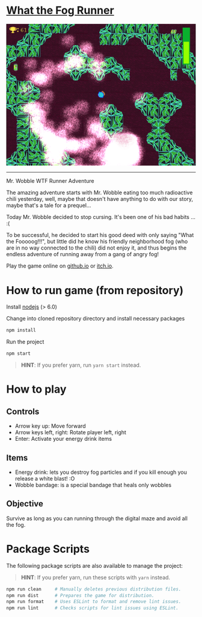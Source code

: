 # [What the Fog Runner](https://example.com/)

![Screenshot](screenshot.png)

---

Mr. Wobble WTF Runner Adventure

The amazing adventure starts with Mr. Wobble eating too much radioactive chili yesterday, well, maybe that doesn't have anything to do with our story, maybe that's  a tale for a prequel...

Today Mr. Wobble decided to stop cursing. It's been one of his bad habits ...  :(

To be successful, he decided to start his good deed with only saying "What the Fooooog!!!", but little did he know his friendly neighborhood fog (who are in no way connected to the chili) did not enjoy it, and thus begins the endless adventure of running away from a gang of angry fog! 

Play the game online on [github.io]( https://amplejoe.github.io/WTFRunner/) or [itch.io](https://skletz.itch.io/wtfrunner).

# How to run game (from repository)

Install [nodejs](https://nodejs.org) (> 6.0)

Change into cloned repository directory and install necessary packages
```sh
npm install
```
Run the project 
```sh
npm start
```
>   **HINT**: If you prefer yarn, run `yarn start` instead.

# How to play

## Controls

* Arrow key up:  Move forward
* Arrow keys left, right: Rotate player left, right
* Enter: Activate your energy drink items

## Items

* Energy drink: lets you destroy fog particles and if you kill enough you release a white blast! :O
* Wobble bandage: is a special bandage that heals only wobbles

## Objective

Survive as long as you can running through the digital maze and avoid all the fog.

# Package Scripts

The following package scripts are also available to manage the project:

>   **HINT**: If you prefer yarn, run these scripts with `yarn` instead.

```sh
npm run clean     # Manually deletes previous distribution files.
npm run dist      # Prepares the game for distribution.
npm run format    # Uses ESLint to format and remove lint issues.
npm run lint      # Checks scripts for lint issues using ESLint.
```
